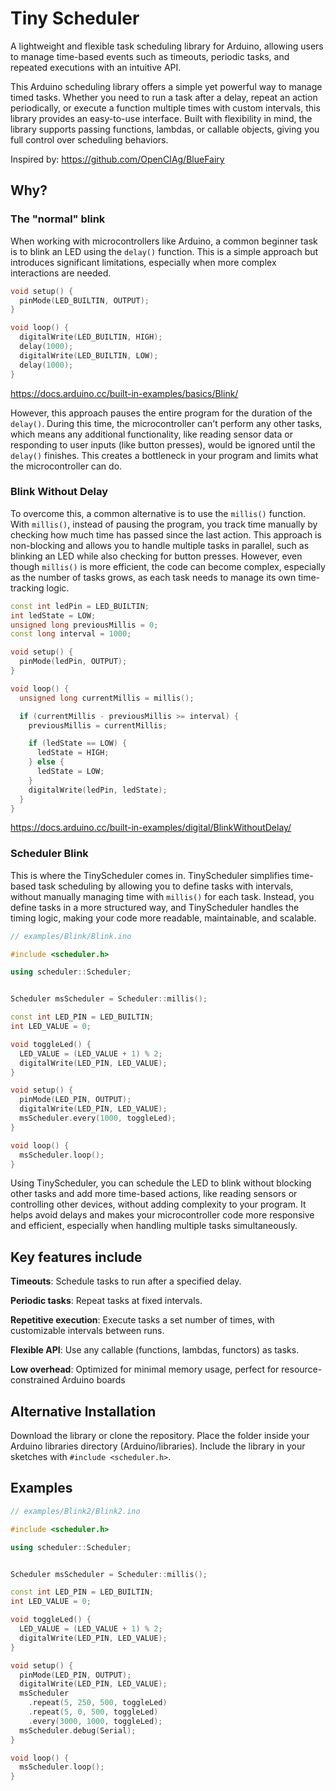 # Tiny Scheduler

A lightweight and flexible task scheduling library for Arduino, allowing users to manage time-based events such as timeouts, periodic tasks, and repeated executions with an intuitive API.

This Arduino scheduling library offers a simple yet powerful way to manage timed tasks. Whether you need to run a task after a delay, repeat an action periodically, or execute a function multiple times with custom intervals, this library provides an easy-to-use interface. Built with flexibility in mind, the library supports passing functions, lambdas, or callable objects, giving you full control over scheduling behaviors.

Inspired by: <https://github.com/OpenCIAg/BlueFairy>

## Why?

### The "normal" blink

When working with microcontrollers like Arduino, a common beginner task is to blink an LED using the `delay()` function.
This is a simple approach but introduces significant limitations, especially when more complex interactions are needed.

```cpp
void setup() {
  pinMode(LED_BUILTIN, OUTPUT);
}

void loop() {
  digitalWrite(LED_BUILTIN, HIGH); 
  delay(1000);                     
  digitalWrite(LED_BUILTIN, LOW);  
  delay(1000);                     
}
```

<https://docs.arduino.cc/built-in-examples/basics/Blink/>

However, this approach pauses the entire program for the duration of the `delay()`.
During this time, the microcontroller can't perform any other tasks, which means any additional functionality, like reading sensor data or responding to user inputs (like button presses), would be ignored until the `delay()` finishes.
This creates a bottleneck in your program and limits what the microcontroller can do.

### Blink Without Delay

To overcome this, a common alternative is to use the `millis()` function. With `millis()`, instead of pausing the program, you track time manually by checking how much time has passed since the last action.
This approach is non-blocking and allows you to handle multiple tasks in parallel, such as blinking an LED while also checking for button presses.
However, even though `millis()` is more efficient, the code can become complex, especially as the number of tasks grows, as each task needs to manage its own time-tracking logic.

```cpp
const int ledPin = LED_BUILTIN;
int ledState = LOW;
unsigned long previousMillis = 0;
const long interval = 1000;

void setup() {
  pinMode(ledPin, OUTPUT);
}

void loop() {
  unsigned long currentMillis = millis();

  if (currentMillis - previousMillis >= interval) {
    previousMillis = currentMillis;

    if (ledState == LOW) {
      ledState = HIGH;
    } else {
      ledState = LOW;
    }
    digitalWrite(ledPin, ledState);
  }
}
```

<https://docs.arduino.cc/built-in-examples/digital/BlinkWithoutDelay/>

### Scheduler Blink

This is where the TinyScheduler comes in.
TinyScheduler simplifies time-based task scheduling by allowing you to define tasks with intervals, without manually managing time with `millis()` for each task.
Instead, you define tasks in a more structured way, and TinyScheduler handles the timing logic, making your code more readable, maintainable, and scalable.

```cpp
// examples/Blink/Blink.ino

#include <scheduler.h>

using scheduler::Scheduler;


Scheduler msScheduler = Scheduler::millis();

const int LED_PIN = LED_BUILTIN;
int LED_VALUE = 0;

void toggleLed() {
  LED_VALUE = (LED_VALUE + 1) % 2;
  digitalWrite(LED_PIN, LED_VALUE);
}

void setup() {
  pinMode(LED_PIN, OUTPUT);
  digitalWrite(LED_PIN, LED_VALUE);
  msScheduler.every(1000, toggleLed);
}

void loop() {
  msScheduler.loop();
}
```

Using TinyScheduler, you can schedule the LED to blink without blocking other tasks and add more time-based actions, like reading sensors or controlling other devices, without adding complexity to your program.
It helps avoid delays and makes your microcontroller code more responsive and efficient, especially when handling multiple tasks simultaneously.

## Key features include

**Timeouts**: Schedule tasks to run after a specified delay.

**Periodic tasks**: Repeat tasks at fixed intervals.

**Repetitive execution**: Execute tasks a set number of times, with customizable intervals between runs.

**Flexible API**: Use any callable (functions, lambdas, functors) as tasks.

**Low overhead**: Optimized for minimal memory usage, perfect for resource-constrained Arduino boards

## Alternative Installation

Download the library or clone the repository.
Place the folder inside your Arduino libraries directory (Arduino/libraries).
Include the library in your sketches with `#include <scheduler.h>`.

## Examples

```cpp
// examples/Blink2/Blink2.ino

#include <scheduler.h>

using scheduler::Scheduler;


Scheduler msScheduler = Scheduler::millis();

const int LED_PIN = LED_BUILTIN;
int LED_VALUE = 0;

void toggleLed() {
  LED_VALUE = (LED_VALUE + 1) % 2;
  digitalWrite(LED_PIN, LED_VALUE);
}

void setup() {
  pinMode(LED_PIN, OUTPUT);
  digitalWrite(LED_PIN, LED_VALUE);
  msScheduler
    .repeat(5, 250, 500, toggleLed)
    .repeat(5, 0, 500, toggleLed)
    .every(3000, 1000, toggleLed);
  msScheduler.debug(Serial);
}

void loop() {
  msScheduler.loop();
}
```
